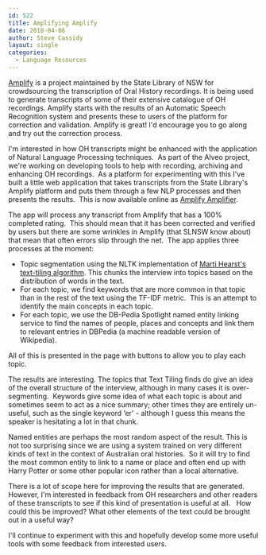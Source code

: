 ```yaml
---
id: 522
title: Amplifying Amplify
date: 2018-04-06
author: Steve Cassidy
layout: single
categories:
  - Language Resources
---
```

[Amplify](https://amplify.sl.nsw.gov.au/) is a project maintained by the State Library of NSW for crowdsourcing the transcription of Oral History recordings. It is being used to generate transcripts of some of their extensive catalogue of OH recordings. Amplify starts with the results of an Automatic Speech Recognition system and presents these to users of the platform for correction and validation. Amplify is great! I'd encourage you to go along and try out the correction process.

I'm interested in how OH transcripts might be enhanced with the application of Natural Language Processing techniques.  As part of the Alveo project, we're working on developing tools to help with recording, archiving and enhancing OH recordings.  As a platform for experimenting with this I've built a little web application that takes transcripts from the State Library's Amplify platform and puts them through a few NLP processes and then presents the results.  This is now available online as [Amplify Amplifier](https://amp.apps.alveo.edu.au/).

The app will process any transcript from Amplify that has a 100% completed rating.  This should mean that it has been corrected and verified by users but there are some wrinkles in Amplify (that SLNSW know about) that mean that often errors slip through the net.  The app applies three processes at the moment:

  * Topic segmentation using the NLTK implementation of [Marti Hearst's text-tiling algorithm](http://people.ischool.berkeley.edu/~hearst/research/tiling.html). This chunks the interview into topics based on the distribution of words in the text.
  * For each topic, we find keywords that are more common in that topic than in the rest of the text using the TF-IDF metric.  This is an attempt to identify the main concepts in each topic.
  * For each topic, we use the DB-Pedia Spotlight named entity linking service to find the names of people, places and concepts and link them to relevant entries in DBPedia (a machine readable version of Wikipedia).

All of this is presented in the page with buttons to allow you to play each topic.

The results are interesting. The topics that Text Tiling finds do give an idea of the overall structure of the interview, although in many cases it is over-segmenting.  Keywords give some idea of what each topic is about and sometimes seem to act as a nice summary; other times they are entirely un-useful, such as the single keyword &#8216;er' - although I guess this means the speaker is hesitating a lot in that chunk.

Named entities are perhaps the most random aspect of the result. This is not too surprising since we are using a system trained on very different kinds of text in the context of Australian oral histories.  So it will try to find the most common entity to link to a name or place and often end up with Harry Potter or some other popular icon rather than a local alternative.

There is a lot of scope here for improving the results that are generated. However, I'm interested in feedback from OH researchers and other readers of these transcripts to see if this kind of presentation is useful at all.   How could this be improved? What other elements of the text could be brought out in a useful way?

I'll continue to experiment with this and hopefully develop some more useful tools with some feedback from interested users.
